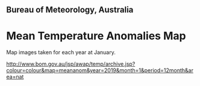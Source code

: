 ## Bureau of Meteorology, Australia

# Mean Temperature Anomalies Map
Map images taken for each year at January.

http://www.bom.gov.au/jsp/awap/temp/archive.jsp?colour=colour&map=meananom&year=2019&month=1&period=12month&area=nat

